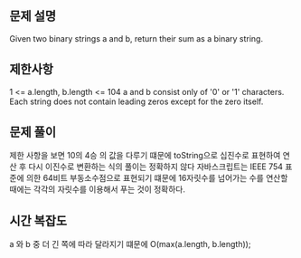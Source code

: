 ## 문제 설명

Given two binary strings a and b, return their sum as a binary string.

## 제한사항

1 <= a.length, b.length <= 104
a and b consist only of '0' or '1' characters.
Each string does not contain leading zeros except for the zero itself.

## 문제 풀이

제한 사항을 보면 10의 4승 의 값을 다루기 떄문에 toString으로 십진수로 표현하여 연산 후 다시 이진수로 변환하는 식의 풀이는 정확하지 않다
자바스크립트는 IEEE 754 표준에 의한 64비트 부동소수점으로 표현되기 떄문에 16자릿수를 넘어가는 수를 연산할 때에는 각각의 자릿수를 이용해서 푸는 것이 정확하다.

## 시간 복잡도

a 와 b 중 더 긴 쪽에 따라 달라지기 떄문에
O(max(a.length, b.length));
